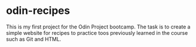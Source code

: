 # odin-recipes

This is my first project for the Odin Project bootcamp.
The task is to create a simple website for recipes to practice toos previously learned in the course such as Git and HTML.